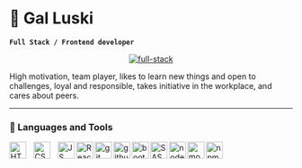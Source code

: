 # 🌊 Gal Luski

**`Full Stack / Frontend developer`**
<p align="center">
  <a href="https://github.com/galuski">
    <img src="https://res.cloudinary.com/dkyjustoe/image/upload/v1709768603/Gal_Luski_2_gqwtmb.png" alt="full-stack" /></a>
</p>
<p>High motivation, team player, likes to learn new things and open to challenges, loyal and responsible, takes initiative in the workplace, and cares about peers. </p>

---

### 🚀 Languages and Tools

<img align="left" alt="HTML5" width="30px" style="padding-right:10px;" src="https://cdn.jsdelivr.net/gh/devicons/devicon@latest/icons/html5/html5-original.svg" />
<img align="left" alt="CSS" width="30px" style="padding-right:10px;" src="https://cdn.jsdelivr.net/gh/devicons/devicon@latest/icons/css3/css3-original.svg" />
<img align="left" alt="JS" width="30px" src="https://cdn.jsdelivr.net/gh/devicons/devicon@latest/icons/javascript/javascript-original.svg" />
<img align="left" alt="React" width="30px" src="https://cdn.jsdelivr.net/gh/devicons/devicon@latest/icons/react/react-original.svg" />
<img align="left" alt="git" width="30px" src="https://cdn.jsdelivr.net/gh/devicons/devicon@latest/icons/git/git-original.svg" />
<img img align="left" alt="github" width="30px" src="https://cdn.jsdelivr.net/gh/devicons/devicon@latest/icons/github/github-original.svg" /> 
<img align="left" alt="bootstrap" width="30px" src="https://cdn.jsdelivr.net/gh/devicons/devicon@latest/icons/bootstrap/bootstrap-original.svg" />
<img align="left" alt="SASS" width="30px" src="https://cdn.jsdelivr.net/gh/devicons/devicon@latest/icons/sass/sass-original.svg" />
<img align="left" alt="nodejs" width="30px" src="https://cdn.jsdelivr.net/gh/devicons/devicon@latest/icons/nodejs/nodejs-original.svg" />
<img align="left" alt="mongoDB" width="30px" src="https://cdn.jsdelivr.net/gh/devicons/devicon@latest/icons/mongodb/mongodb-original.svg" />
<img align="left" alt="npm" width="30px" src="https://cdn.jsdelivr.net/gh/devicons/devicon@latest/icons/npm/npm-original-wordmark.svg" />
          
          
          
          
          

